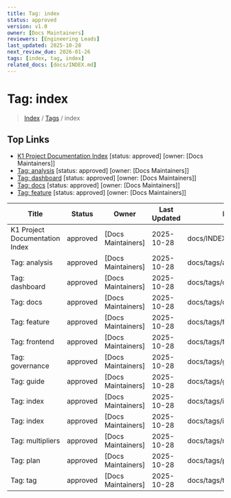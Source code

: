 ```yaml
---
title: Tag: index
status: approved
version: v1.0
owner: [Docs Maintainers]
reviewers: [Engineering Leads]
last_updated: 2025-10-28
next_review_due: 2026-01-26
tags: [index, tag, index]
related_docs: [docs/INDEX.md]
---
```


# Tag: index

> [Index](../INDEX.md) / [Tags](../tags/index.md) / index

## Top Links
- [K1 Project Documentation Index](../INDEX.md) [status: approved] [owner: [Docs Maintainers]]
- [Tag: analysis](../tags/analysis.md) [status: approved] [owner: [Docs Maintainers]]
- [Tag: dashboard](../tags/dashboard.md) [status: approved] [owner: [Docs Maintainers]]
- [Tag: docs](../tags/docs.md) [status: approved] [owner: [Docs Maintainers]]
- [Tag: feature](../tags/feature.md) [status: approved] [owner: [Docs Maintainers]]

| Title | Status | Owner | Last Updated | Path |
| --- | --- | --- | --- | --- |
| K1 Project Documentation Index | approved | [Docs Maintainers] | 2025-10-28 | docs/INDEX.md |
| Tag: analysis | approved | [Docs Maintainers] | 2025-10-28 | docs/tags/analysis.md |
| Tag: dashboard | approved | [Docs Maintainers] | 2025-10-28 | docs/tags/dashboard.md |
| Tag: docs | approved | [Docs Maintainers] | 2025-10-28 | docs/tags/docs.md |
| Tag: feature | approved | [Docs Maintainers] | 2025-10-28 | docs/tags/feature.md |
| Tag: frontend | approved | [Docs Maintainers] | 2025-10-28 | docs/tags/frontend.md |
| Tag: governance | approved | [Docs Maintainers] | 2025-10-28 | docs/tags/governance.md |
| Tag: guide | approved | [Docs Maintainers] | 2025-10-28 | docs/tags/guide.md |
| Tag: index | approved | [Docs Maintainers] | 2025-10-28 | docs/tags/index.md |
| Tag: index | approved | [Docs Maintainers] | 2025-10-28 | docs/tags/index.md |
| Tag: multipliers | approved | [Docs Maintainers] | 2025-10-28 | docs/tags/multipliers.md |
| Tag: plan | approved | [Docs Maintainers] | 2025-10-28 | docs/tags/plan.md |
| Tag: tag | approved | [Docs Maintainers] | 2025-10-28 | docs/tags/tag.md |
